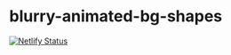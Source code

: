 # blurry-animated-bg-shapes
[![Netlify Status](https://api.netlify.com/api/v1/badges/d256b113-44cf-444f-ac8b-2c31ce476593/deploy-status)](https://app.netlify.com/sites/frosty-euler-98d667/deploys)
